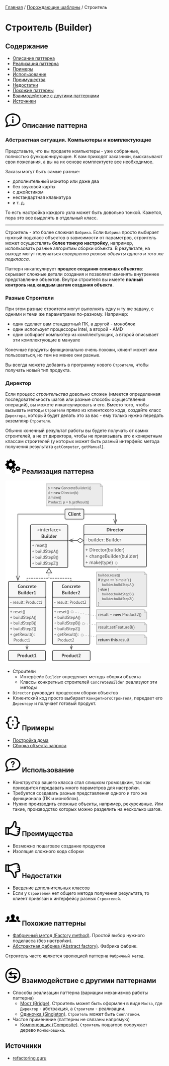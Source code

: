 [Главная](../../#readme) / [Порождающие шаблоны](../#readme) / Строитель

# Строитель (Builder)

## Содержание

* [Описание паттерна](#-описание-паттерна)
* [Реализация паттерна](#-реализация-паттерна)
* [Примеры](#-примеры)
* [Использование](#-использование)
* [Преимущества](#-преимущества)
* [Недостатки](#-недостатки)
* [Похожие паттерны](#-похожие-паттерны)
* [Взаимодействие с другими паттернами](#-взаимодействие-с-другими-паттернами)
* [Источники](#источники)

## ![](../../ui/info.svg) Описание паттерна

### Абстрактная ситуация. Компьютеры и комплектующие

Представьте, что вы продаете компьютеры - уже собранные, полностью функционирующие. К вам приходят заказчики, высказывают свои пожелания, а вы на их основе комплектуете все необходимое.

Заказы могут быть самые разные:

* дополнительный монитор или даже два
* без звуковой карты
* с джойстиком
* нестандартная клавиатура
* и т. д.

То есть настройка каждого узла может быть довольно тонкой. Кажется, пора это все выделять в отдельный класс.

***

Строитель - это более сложная `Фабрика`. Если `Фабрика` просто выбирает нужный подкласс объектов в зависимости от параметров, строитель может осуществлять **более тонкую настройку**, например, использовать разные алгоритмы сборки объекта. В результате, на выходе могут получаться *совершенно разные объекты одного и того же подкласса*.

Паттерн инкапсулирует **процесс создания сложных объектов**: скрывает сложные детали  создания и позволяет изменять внутреннее представление объектов. Внутри строителя вы имеете **полный контроль над каждым шагом создания объекта**.

### Разные Строители

При этом разные строители могут выполнять одну и ту же задачу, с одними и теми же параметрами по-разному. Например:

* один сделает вам стандартный ПК, а другой - моноблок
* один использует процессоры Intel, а второй - AMD
* один собирает компьютер из комплектующих, а второй описывает эти комплектующие в мануале

Конечные продукты функционально очень похожи, клиент может ими пользоваться, но тем не менее они разные.

Вы всегда можете добавить в программу нового `Строителя`, чтобы получать новый тип продукта.

### Директор

Если процесс *строительства* довольно сложен (имеется определенная последовательность шагов или разные способы осуществления операций), вы можете инкапсулировать и его. Вместо того, чтобы вызывать методы `Строителя` прямо из клиентского кода, создайте класс `Директора`, который будет делать это за вас - ему только нужно передать экземпляр `Строителя`.

Обычно конечный результат работы вы будете получать от самих строителей, а не от директора, чтобы не привязывать его к конкретным классам строителей (у которых может быть разный интерфейс метода получения результата `getComputer`, `getManual`).

## ![](../../ui/gear.svg) Реализация паттерна

![Схема паттерна Строитель](./scheme/scheme.png)

* Строители
  * Интерфейс `Builder` определяет методы сборки объекта
  * Классы конкретных строителей `ConcreteBuilder` реализуют эти методы
* `Director` руководит процессом сборки объектов
* Клиентский код просто выбирает `КонкретногоСтроителя`, передает его `Директору` и получает готовый продукт.

## ![](../../ui/code.svg) Примеры

* [Постройка дома](./building#readme)
* [Сборка объекта запроса](./request#readme)

## ![](../../ui/question.svg) Использование

* Конструктор вашего класса стал слишком громоздким, так как приходится передавать много параметров для настройки.
* Требуется создавать разные представления одного и того же функционала (ПК и моноблок).
* Нужно производить сложные объекты, например, рекурсивные. Или такие, производство которых можно разделить на несколько шагов.

## ![](../../ui/good.svg) Преимущества

* Возможно пошаговое создание продуктов
* Изоляция сложного кода сборки

## ![](../../ui/bad.svg) Недостатки

* Введение дополнительных классов
* Если у `Строителей` нет общего метода получения результата, то клиент привязан к интерфейсу разных `Строителей`.

## ![](../../ui/twins.svg) Похожие паттерны

* [Фабричный метод (Factory method)](../factoryMethod#readme). Простой выбор нужного подкласса (без настройки).
* [Абстрактная фабрика (Abstract factory)](../abstractFactory#readme). Фабрика фабрик.

Строитель часто является эволюцией паттерна `Фабричный метод`.

## ![](../../ui/interaction.svg) Взаимодействие с другими паттернами

* Способы реализации паттерна (вариации механизмов работы паттерна)
  * [Мост (Bridge)](../../structural/bridge#readme). Строитель может быть оформлен в виде `Моста`, где `Директор` - абстракция, а `Строители` - реализации.
  * [Одиночка (Singleton)](../singleton#readme). `Строитель` может быть `Синглтоном`.
* Частое применение (паттерны не связаны напрямую)
  * [Компоновщик (Composite)](../../structural/composite#readme). `Строитель` пошагово сооружает дерево `Компоновщика`.

## Источники

* [refactoring.guru](https://refactoring.guru/ru/design-patterns/builder)
